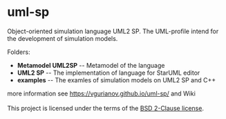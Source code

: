 # uml-sp
Object-oriented simulation language UML2 SP. The UML-profile intend for the development of simulation models.

Folders:

- **Metamodel UML2SP**    -- Metamodel of the language
- **UML2 SP**             -- The implementation of language for StarUML editor
- **examples**            -- The examles of simulation models on UML2 SP and C++

more information see  https://vgurianov.github.io/uml-sp/ and Wiki <br/><br/>
This project is licensed under the terms of the [BSD 2-Clause license](LICENSE).
